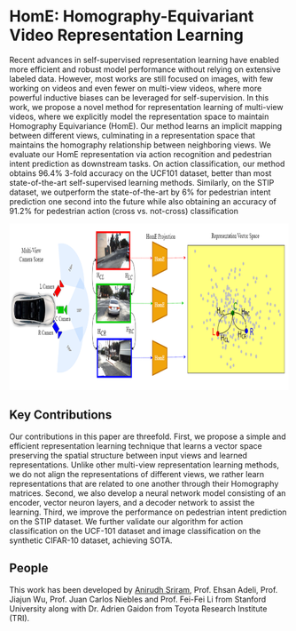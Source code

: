 # HomE: Homography-Equivariant Video Representation Learning

Recent advances in self-supervised representation learning have enabled more efficient and robust model performance without relying on extensive labeled data. However, most works are still focused on images, with few working on videos and even fewer on multi-view videos, where more powerful inductive biases can be leveraged for self-supervision. In this work, we propose a novel method for representation learning of multi-view videos, where we explicitly model the representation space to maintain Homography Equivariance (HomE). Our method learns an implicit mapping between different views, culminating in a representation
space that maintains the homography relationship between neighboring views. We
evaluate our HomE representation via action recognition and pedestrian intent
prediction as downstream tasks. On action classification, our method obtains
96.4% 3-fold accuracy on the UCF101 dataset, better than most state-of-the-art
self-supervised learning methods. Similarly, on the STIP dataset, we outperform
the state-of-the-art by 6% for pedestrian intent prediction one second into the
future while also obtaining an accuracy of 91.2% for pedestrian action (cross vs.
not-cross) classification

<p align="center">
   <img src="Images/Fig1.png" width=700 height=300>
</p>

## Key Contributions
Our contributions in this paper are threefold. First, we propose a simple and efficient representation learning technique that learns a vector space preserving the spatial structure between input views and
learned representations. Unlike other multi-view representation learning methods, we do not align
the representations of different views, we rather learn representations that are related to one another
through their Homography matrices. Second, we also develop a neural network model consisting
of an encoder, vector neuron layers, and a decoder network to assist the learning. Third, we
improve the performance on pedestrian intent prediction on the STIP dataset. We further validate our
algorithm for action classification on the UCF-101 dataset and image classification on the synthetic
CIFAR-10 dataset, achieving SOTA.

## People

This work has been developed by [Anirudh Sriram](https://github.com/anirudhs123), Prof. Ehsan Adeli, Prof. Jiajun Wu, Prof. Juan Carlos Niebles and Prof. Fei-Fei Li from Stanford University along with Dr. Adrien Gaidon from Toyota Research Institute (TRI).

